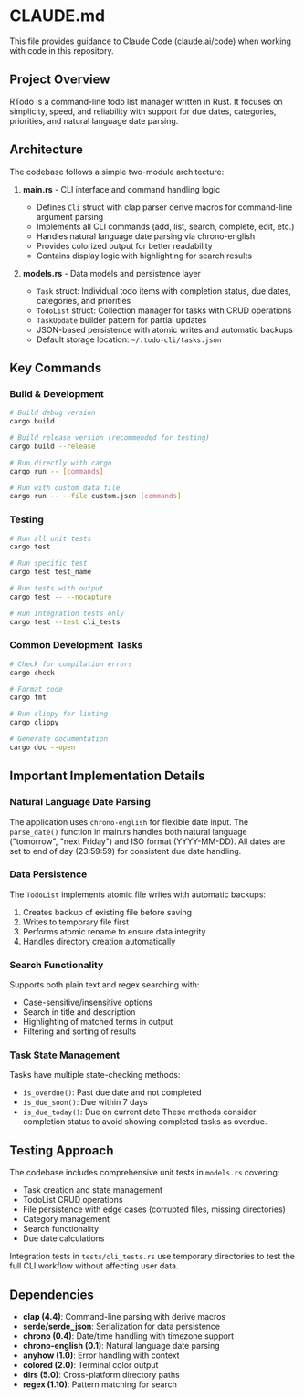 # CLAUDE.md

This file provides guidance to Claude Code (claude.ai/code) when working with code in this repository.

## Project Overview

RTodo is a command-line todo list manager written in Rust. It focuses on simplicity, speed, and reliability with support for due dates, categories, priorities, and natural language date parsing.

## Architecture

The codebase follows a simple two-module architecture:

1. **main.rs** - CLI interface and command handling logic
   - Defines `Cli` struct with clap parser derive macros for command-line argument parsing
   - Implements all CLI commands (add, list, search, complete, edit, etc.)
   - Handles natural language date parsing via chrono-english
   - Provides colorized output for better readability
   - Contains display logic with highlighting for search results

2. **models.rs** - Data models and persistence layer
   - `Task` struct: Individual todo items with completion status, due dates, categories, and priorities
   - `TodoList` struct: Collection manager for tasks with CRUD operations
   - `TaskUpdate` builder pattern for partial updates
   - JSON-based persistence with atomic writes and automatic backups
   - Default storage location: `~/.todo-cli/tasks.json`

## Key Commands

### Build & Development
```bash
# Build debug version
cargo build

# Build release version (recommended for testing)
cargo build --release

# Run directly with cargo
cargo run -- [commands]

# Run with custom data file
cargo run -- --file custom.json [commands]
```

### Testing
```bash
# Run all unit tests
cargo test

# Run specific test
cargo test test_name

# Run tests with output
cargo test -- --nocapture

# Run integration tests only
cargo test --test cli_tests
```

### Common Development Tasks
```bash
# Check for compilation errors
cargo check

# Format code
cargo fmt

# Run clippy for linting
cargo clippy

# Generate documentation
cargo doc --open
```

## Important Implementation Details

### Natural Language Date Parsing
The application uses `chrono-english` for flexible date input. The `parse_date()` function in main.rs handles both natural language ("tomorrow", "next Friday") and ISO format (YYYY-MM-DD). All dates are set to end of day (23:59:59) for consistent due date handling.

### Data Persistence
The `TodoList` implements atomic file writes with automatic backups:
1. Creates backup of existing file before saving
2. Writes to temporary file first
3. Performs atomic rename to ensure data integrity
4. Handles directory creation automatically

### Search Functionality
Supports both plain text and regex searching with:
- Case-sensitive/insensitive options
- Search in title and description
- Highlighting of matched terms in output
- Filtering and sorting of results

### Task State Management
Tasks have multiple state-checking methods:
- `is_overdue()`: Past due date and not completed
- `is_due_soon()`: Due within 7 days
- `is_due_today()`: Due on current date
These methods consider completion status to avoid showing completed tasks as overdue.

## Testing Approach

The codebase includes comprehensive unit tests in `models.rs` covering:
- Task creation and state management
- TodoList CRUD operations
- File persistence with edge cases (corrupted files, missing directories)
- Category management
- Search functionality
- Due date calculations

Integration tests in `tests/cli_tests.rs` use temporary directories to test the full CLI workflow without affecting user data.

## Dependencies

- **clap (4.4)**: Command-line parsing with derive macros
- **serde/serde_json**: Serialization for data persistence
- **chrono (0.4)**: Date/time handling with timezone support
- **chrono-english (0.1)**: Natural language date parsing
- **anyhow (1.0)**: Error handling with context
- **colored (2.0)**: Terminal color output
- **dirs (5.0)**: Cross-platform directory paths
- **regex (1.10)**: Pattern matching for search